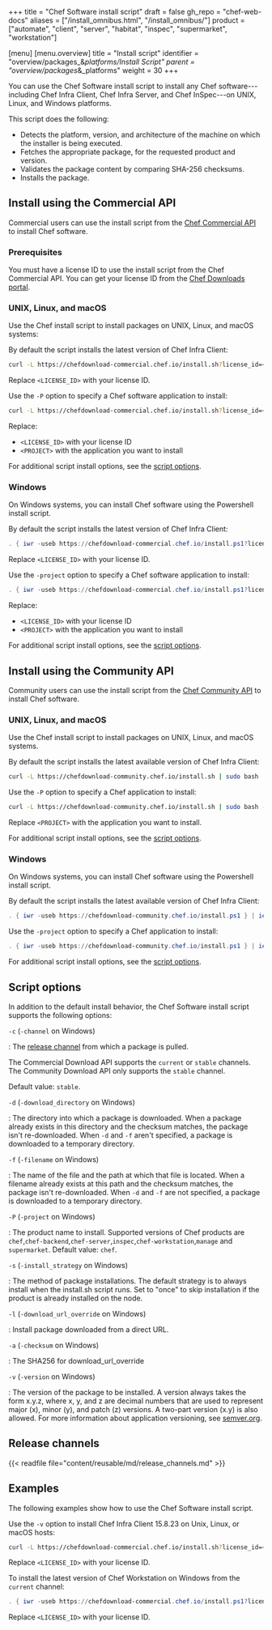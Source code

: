 +++
title = "Chef Software install script"
draft = false
gh_repo = "chef-web-docs"
aliases = ["/install_omnibus.html", "/install_omnibus/"]
product = ["automate", "client", "server", "habitat", "inspec", "supermarket", "workstation"]

[menu]
  [menu.overview]
    title = "Install script"
    identifier = "overview/packages_&_platforms/Install Script"
    parent = "overview/packages_&_platforms"
    weight = 30
+++

You can use the Chef Software install script to install
any Chef software---including Chef Infra Client, Chef Infra Server, and Chef InSpec---on UNIX, Linux, and Windows platforms.

This script does the following:

- Detects the platform, version, and architecture of the machine on which the installer is being executed.
- Fetches the appropriate package, for the requested product and version.
- Validates the package content by comparing SHA-256 checksums.
- Installs the package.

## Install using the Commercial API

Commercial users can use the install script from the [Chef Commercial API](/download/commercial/) to install Chef software.

### Prerequisites

You must have a license ID to use the install script from the Chef Commercial API. You can get your license ID from the [Chef Downloads portal](https://chef.io/downloads).

### UNIX, Linux, and macOS

Use the Chef install script to install packages on UNIX, Linux, and macOS systems:

By default the script installs the latest version of Chef Infra Client:

```bash
curl -L https://chefdownload-commercial.chef.io/install.sh?license_id=<LICENSE_ID> | sudo bash
```

Replace `<LICENSE_ID>` with your license ID.

Use the `-P` option to specify a Chef software application to install:

```bash
curl -L https://chefdownload-commercial.chef.io/install.sh?license_id=<LICENSE_ID> | sudo bash -s -- -P <PROJECT>
```

Replace:

- `<LICENSE_ID>` with your license ID
- `<PROJECT>` with the application you want to install

For additional script install options, see the [script options](#script-options).

### Windows

On Windows systems, you can install Chef software using the Powershell install script.

By default the script installs the latest version of Chef Infra Client:

```powershell
. { iwr -useb https://chefdownload-commercial.chef.io/install.ps1?license_id=<LICENSE_ID> } | iex; install
```

Replace `<LICENSE_ID>` with your license ID.

Use the `-project` option to specify a Chef software application to install:

```powershell
. { iwr -useb https://chefdownload-commercial.chef.io/install.ps1?license_id=<LICENSE_ID> } | iex; install -project <PROJECT>
```

Replace:

- `<LICENSE_ID>` with your license ID
- `<PROJECT>` with the application you want to install

For additional script install options, see the [script options](#script-options).

## Install using the Community API

Community users can use the install script from the [Chef Community API](/download/community/) to install Chef software.

### UNIX, Linux, and macOS

Use the Chef install script to install packages on UNIX, Linux, and macOS systems.

By default the script installs the latest available version of Chef Infra Client:

```bash
curl -L https://chefdownload-community.chef.io/install.sh | sudo bash
```

Use the `-P` option to specify a Chef application to install:

```bash
curl -L https://chefdownload-community.chef.io/install.sh | sudo bash -s -- -P <PROJECT>
```

Replace `<PROJECT>` with the application you want to install.

For additional script install options, see the [script options](#script-options).

### Windows

On Windows systems, you can install Chef software using the Powershell install script.

By default the script installs the latest available version of Chef Infra Client:

```powershell
. { iwr -useb https://chefdownload-community.chef.io/install.ps1 } | iex; install
```

Use the `-project` option to specify a Chef application to install:

```powershell
. { iwr -useb https://chefdownload-community.chef.io/install.ps1 } | iex; install -project <PROJECT>
```

For additional script install options, see the [script options](#script-options).

## Script options

In addition to the default install behavior, the Chef Software install script supports the following options:

`-c` (`-channel` on Windows)

: The [release channel](#release-channels) from which a package is pulled.

  The Commercial Download API supports the `current` or `stable` channels.
  The Community Download API only supports the `stable` channel.

  Default value: `stable`.

`-d` (`-download_directory` on Windows)

: The directory into which a package is downloaded. When a package
  already exists in this directory and the checksum matches, the
  package isn't re-downloaded. When `-d` and `-f` aren't specified,
  a package is downloaded to a temporary directory.

`-f` (`-filename` on Windows)

: The name of the file and the path at which that file is located.
  When a filename already exists at this path and the checksum
  matches, the package isn't re-downloaded. When `-d` and `-f` are
  not specified, a package is downloaded to a temporary directory.

`-P` (`-project` on Windows)

: The product name to install. Supported versions of Chef products are
  `chef`,`chef-backend`,`chef-server`,`inspec`,`chef-workstation`,`manage` and
  `supermarket`. Default value: `chef`.

`-s` (`-install_strategy` on Windows)

: The method of package installations. The default strategy is to
  always install when the install.sh script runs. Set to "once" to
  skip installation if the product is already installed on the node.

`-l` (`-download_url_override` on Windows)

: Install package downloaded from a direct URL.

`-a` (`-checksum` on Windows)

:   The SHA256 for download_url_override

`-v` (`-version` on Windows)

:   The version of the package to be installed. A version always takes
    the form x.y.z, where x, y, and z are decimal numbers that are used
    to represent major (x), minor (y), and patch (z) versions. A
    two-part version (x.y) is also allowed. For more information about
    application versioning, see [semver.org](https://semver.org/).

## Release channels

{{< readfile file="content/reusable/md/release_channels.md" >}}

## Examples

The following examples show how to use the Chef Software install script.

Use the `-v` option to install Chef Infra Client 15.8.23 on Unix, Linux, or macOS hosts:

```bash
curl -L https://chefdownload-commercial.chef.io/install.sh?license_id=<LICENSE_ID> | sudo bash -s -- -v 15.8.23
```

Replace `<LICENSE_ID>` with your license ID.

To install the latest version of Chef Workstation on Windows from the `current` channel:

```powershell
. { iwr -useb https://chefdownload-commercial.chef.io/install.ps1?license_id=<LICENSE_ID> } | iex; install -channel current -project chef-workstation
```

Replace `<LICENSE_ID>` with your license ID.
